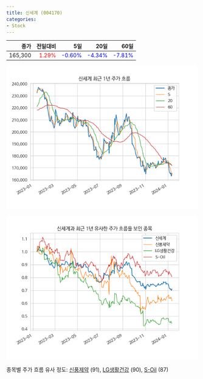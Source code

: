 ```yaml
---
title: 신세계 (004170)
categories:
- Stock
---
```


|종가|전일대비|5일|20일|60일|
|---:|-------:|--:|---:|---:|
|165,300|<span style="color: red">1.29%</span>|<span style="color: blue">-0.60%</span>|<span style="color: blue">-4.34%</span>|<span style="color: blue">-7.81%</span>|


<!-- more -->

![004170](/assets/images/stock/004170.png)

![004170](/assets/images/stock/004170_sim.png)

종목별 주가 흐름 유사 정도:
[신풍제약](/stock/019170/) (91),
[LG생활건강](/stock/051900/) (90),
[S-Oil](/stock/010950/) (87)